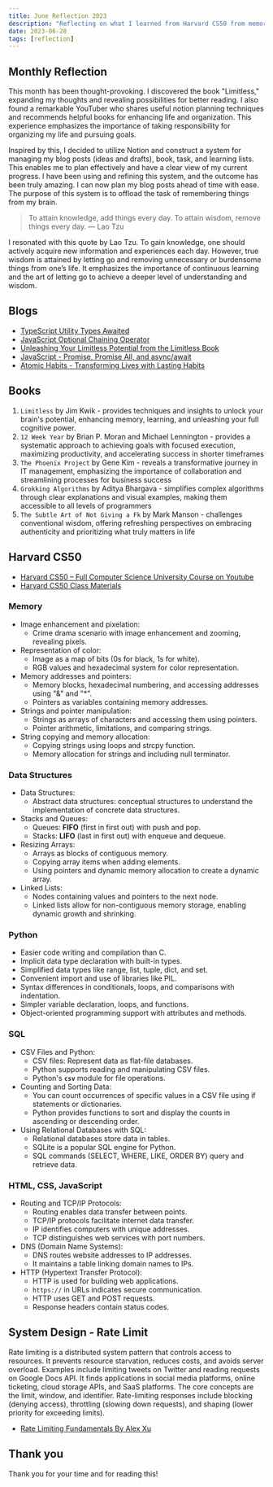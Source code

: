```yaml
---
title: June Reflection 2023
description: "Reflecting on what I learned from Harvard CS50 from memory to HTML, rate limiting, and my thoughts on the tracking system for posts and books."
date: 2023-06-28
tags: [reflection]
---
```


## Monthly Reflection

This month has been thought-provoking. I discovered the book "Limitless," expanding my thoughts and revealing possibilities for better reading. I also found a remarkable YouTuber who shares useful notion planning techniques and recommends helpful books for enhancing life and organization. This experience emphasizes the importance of taking responsibility for organizing my life and pursuing goals.

Inspired by this, I decided to utilize Notion and construct a system for managing my blog posts (ideas and drafts), book, task, and learning lists. This enables me to plan effectively and have a clear view of my current progress. I have been using and refining this system, and the outcome has been truly amazing. I can now plan my blog posts ahead of time with ease. The purpose of this system is to offload the task of remembering things from my brain.

> To attain knowledge, add things every day. To attain wisdom, remove things every day. — Lao Tzu

I resonated with this quote by Lao Tzu. To gain knowledge, one should actively acquire new information and experiences each day. However, true wisdom is attained by letting go and removing unnecessary or burdensome things from one’s life. It emphasizes the importance of continuous learning and the art of letting go to achieve a deeper level of understanding and wisdom.

## Blogs

- [TypeScript Utility Types Awaited](https://victoriacheng15.vercel.app/posts/typescript-utility-types-awaited)
- [JavaScript Optional Chaining Operator](https://victoriacheng15.vercel.app/posts/javascript-optional-chaining-operator)
- [Unleashing Your Limitless Potential from the Limitless Book](https://victoriacheng15.vercel.app/posts/unleashing-your-limitless-potential-from-the-limitless-book)
- [JavaScript - Promise, Promise All, and async/await](https://victoriacheng15.vercel.app/posts/javascript-promise-promise-all-and-async-await)
- [Atomic Habits - Transforming Lives with Lasting Habits](https://victoriacheng15.vercel.app/posts/atomic-habits-transforming-lives-with-lasting-habits)

## Books

1. `Limitless` by Jim Kwik - provides techniques and insights to unlock your brain's potential, enhancing memory, learning, and unleashing your full cognitive power.
2. `12 Week Year` by Brian P. Moran and Michael Lennington - provides a systematic approach to achieving goals with focused execution, maximizing productivity, and accelerating success in shorter timeframes
3. `The Phoenix Project` by Gene Kim - reveals a transformative journey in IT management, emphasizing the importance of collaboration and streamlining processes for business success
4. `Grokking Algorithms` by Aditya Bhargava - simplifies complex algorithms through clear explanations and visual examples, making them accessible to all levels of programmers
5. `The Subtle Art of Not Giving a Fk` by Mark Manson - challenges conventional wisdom, offering refreshing perspectives on embracing authenticity and prioritizing what truly matters in life

## Harvard CS50

- [Harvard CS50 – Full Computer Science University Course on Youtube](https://www.youtube.com/watch?v=8mAITcNt710)
- [Harvard CS50 Class Materials](https://cs50.harvard.edu/x/2023/)

### Memory

- Image enhancement and pixelation:
  - Crime drama scenario with image enhancement and zooming, revealing pixels.
- Representation of color:
  - Image as a map of bits (0s for black, 1s for white).
  - RGB values and hexadecimal system for color representation.
- Memory addresses and pointers:
  - Memory blocks, hexadecimal numbering, and accessing addresses using "&" and "\*".
  - Pointers as variables containing memory addresses.
- Strings and pointer manipulation:
  - Strings as arrays of characters and accessing them using pointers.
  - Pointer arithmetic, limitations, and comparing strings.
- String copying and memory allocation:
  - Copying strings using loops and strcpy function.
  - Memory allocation for strings and including null terminator.

### Data Structures

- Data Structures:
  - Abstract data structures: conceptual structures to understand the implementation of concrete data structures.
- Stacks and Queues:
  - Queues: **FIFO** (first in first out) with push and pop.
  - Stacks: **LIFO** (last in first out) with enqueue and dequeue.
- Resizing Arrays:
  - Arrays as blocks of contiguous memory.
  - Copying array items when adding elements.
  - Using pointers and dynamic memory allocation to create a dynamic array.
- Linked Lists:
  - Nodes containing values and pointers to the next node.
  - Linked lists allow for non-contiguous memory storage, enabling dynamic growth and shrinking.

### Python

- Easier code writing and compilation than C.
- Implicit data type declaration with built-in types.
- Simplified data types like range, list, tuple, dict, and set.
- Convenient import and use of libraries like PIL.
- Syntax differences in conditionals, loops, and comparisons with indentation.
- Simpler variable declaration, loops, and functions.
- Object-oriented programming support with attributes and methods.

### SQL

- CSV Files and Python:
  - CSV files: Represent data as flat-file databases.
  - Python supports reading and manipulating CSV files.
  - Python's **`csv`** module for file operations.
- Counting and Sorting Data:
  - You can count occurrences of specific values in a CSV file using if statements or dictionaries.
  - Python provides functions to sort and display the counts in ascending or descending order.
- Using Relational Databases with SQL:
  - Relational databases store data in tables.
  - SQLite is a popular SQL engine for Python.
  - SQL commands (SELECT, WHERE, LIKE, ORDER BY) query and retrieve data.

### HTML, CSS, JavaScript

- Routing and TCP/IP Protocols:
  - Routing enables data transfer between points.
  - TCP/IP protocols facilitate internet data transfer.
  - IP identifies computers with unique addresses.
  - TCP distinguishes web services with port numbers.
- DNS (Domain Name Systems):
  - DNS routes website addresses to IP addresses.
  - It maintains a table linking domain names to IPs.
- HTTP (Hypertext Transfer Protocol):
  - HTTP is used for building web applications.
  - `https://` in URLs indicates secure communication.
  - HTTP uses GET and POST requests.
  - Response headers contain status codes.

## System Design - Rate Limit

Rate limiting is a distributed system pattern that controls access to resources. It prevents resource starvation, reduces costs, and avoids server overload. Examples include limiting tweets on Twitter and reading requests on Google Docs API. It finds applications in social media platforms, online ticketing, cloud storage APIs, and SaaS platforms. The core concepts are the limit, window, and identifier. Rate-limiting responses include blocking (denying access), throttling (slowing down requests), and shaping (lower priority for exceeding limits).

- [Rate Limiting Fundamentals By Alex Xu](https://blog.bytebytego.com/p/rate-limiting-fundamentals)

## Thank you

Thank you for your time and for reading this!
